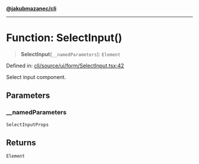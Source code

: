 [**@jakubmazanec/cli**](../README.md)

---

# Function: SelectInput()

> **SelectInput**(`__namedParameters`): `Element`

Defined in:
[cli/source/ui/form/SelectInput.tsx:42](https://github.com/jakubmazanec/tools/blob/d956cf350ae3e6bad1df754a19dfbabb088c1451/packages/cli/source/ui/form/SelectInput.tsx#L42)

Select input component.

## Parameters

### \_\_namedParameters

`SelectInputProps`

## Returns

`Element`
